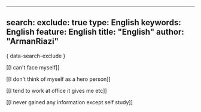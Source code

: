  ---
search:
  exclude: true
type:  English
keywords:  English
feature:  English
title: "English"
author: "ArmanRiazi"
---
{ data-search-exclude }

[[I can't face myself]]

[[I don't think of myself as a hero person]]
 
[[I tend to work at office it gives me etc]]

[[I never gained any information except self study]]